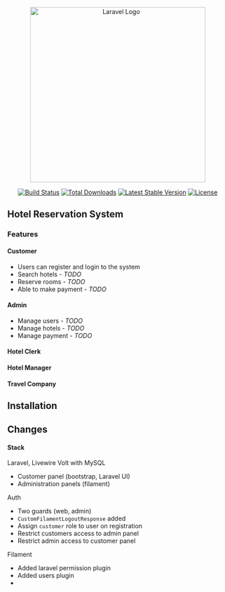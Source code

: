 <p align="center"><a href="https://laravel.com" target="_blank"><img src="https://raw.githubusercontent.com/laravel/art/master/logo-lockup/5%20SVG/2%20CMYK/1%20Full%20Color/laravel-logolockup-cmyk-red.svg" width="400" alt="Laravel Logo"></a></p>

<p align="center">
<a href="https://github.com/laravel/framework/actions"><img src="https://github.com/laravel/framework/workflows/tests/badge.svg" alt="Build Status"></a>
<a href="https://packagist.org/packages/laravel/framework"><img src="https://img.shields.io/packagist/dt/laravel/framework" alt="Total Downloads"></a>
<a href="https://packagist.org/packages/laravel/framework"><img src="https://img.shields.io/packagist/v/laravel/framework" alt="Latest Stable Version"></a>
<a href="https://packagist.org/packages/laravel/framework"><img src="https://img.shields.io/packagist/l/laravel/framework" alt="License"></a>
</p>

## Hotel Reservation System

### Features
#### Customer
- Users can register and login to the system
- Search hotels - *TODO*
- Reserve rooms - *TODO*
- Able to make payment - *TODO*

#### Admin
- Manage users - *TODO*
- Manage hotels - *TODO*
- Manage payment - *TODO*

#### Hotel Clerk

#### Hotel Manager

#### Travel Company


## Installation

## Changes
#### Stack
Laravel, Livewire Volt with MySQL
- Customer panel (bootstrap, Laravel UI)
- Administration panels (filament)

Auth
- Two guards (web, admin)
- `CustomFilamentLogoutResponse` added
- Assign `customer` role to user on registration
- Restrict customers access to admin panel
- Restrict admin access to customer panel

Filament
- Added laravel permission plugin
- Added users plugin
- 